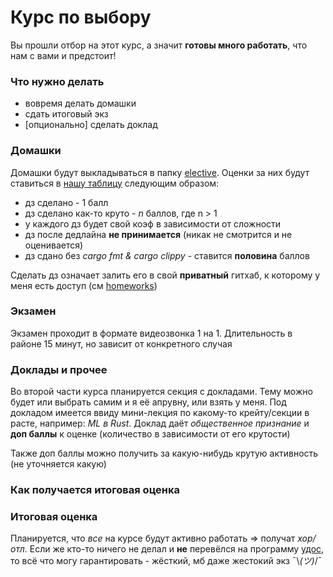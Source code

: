 # Курс по выбору

Вы прошли отбор на этот курс, а значит **готовы много работать**, что нам с вами и предстоит!

### Что нужно делать
- вовремя делать домашки
- сдать итоговый экз
- [опционально] сделать доклад

### Домашки
Домашки будут выкладываться в папку [elective](/elective/). Оценки за них будут ставиться в [нашу таблицу](https://docs.google.com/spreadsheets/d/1ED8KeWhKGCQc-XeSWjwIyxvVGLriv8BQ22cxpAg2RDo/edit?usp=sharing) следующим образом:
- дз сделано - 1 балл
- дз сделано как-то круто - *n* баллов, где n > 1
- у каждого дз будет свой коэф в зависимости от сложности
- дз после дедлайна **не принимается** (никак не смотрится и не оценивается)
- дз сдано без *cargo fmt & cargo clippy* - ставится **половина** баллов

Сделать дз означает залить его в свой **приватный** гитхаб, к которому у меня есть доступ (см [homeworks](/docs/homework_setup.md))

### Экзамен
Экзамен проходит в формате видеозвонка 1 на 1. Длительность в районе 15 минут, но зависит от конкретного случая

### Доклады и прочее
Во второй части курса планируется секция с докладами. Тему можно будет или выбрать самим и я её апрувну, или взять у меня. Под докладом имеется ввиду мини-лекция по какому-то крейту/секции в расте, например: *ML в Rust*.
Доклад даёт *общественное признание* и **доп баллы** к оценке (количество в зависимости от его крутости)

Также доп баллы можно получить за какую-нибудь крутую активность (не уточняется какую)

### Как получается итоговая оценка

### Итоговая оценка
Планируется, что *все* на курсе будут активно работать => получат *хор/отл*. Если же кто-то ничего не делал и **не** перевёлся на программу [удос](/docs/udos.md), то всё что могу гарантировать - жёсткий, мб даже жестокий экз ¯\\_(ツ)_/¯
